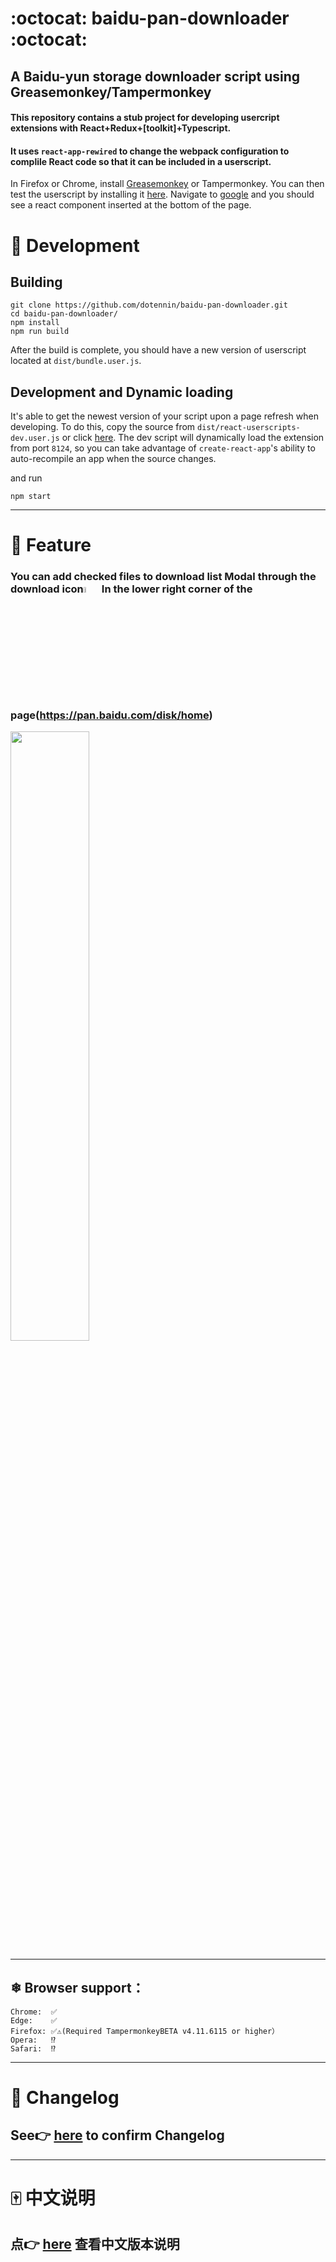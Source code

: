 # :octocat: baidu-pan-downloader :octocat:

## A Baidu-yun storage downloader script using Greasemonkey/Tampermonkey
#### This repository contains a stub project for developing usercript extensions with React+Redux+[toolkit]+Typescript.
#### It uses `react-app-rewired` to change the webpack configuration to complile React code so that it can be included in a userscript.
In Firefox or Chrome, install [Greasemonkey](https://addons.mozilla.org/en-CA/firefox/addon/greasemonkey/) or Tampermonkey.
You can then test the userscript by installing it [here](https://github.com/siefkenj/react-userscripts/raw/master/dist/react-userscripts.user.js).
Navigate to [google](https://www.google.com) and you should see a react component inserted at the bottom of the page.

# 🎅 Development
## Building
```shell script
git clone https://github.com/dotennin/baidu-pan-downloader.git
cd baidu-pan-downloader/
npm install
npm run build
```
After the build is complete, you should have a new version of userscript located at `dist/bundle.user.js`. 

## Development and Dynamic loading
It's able to get the newest version of your script upon a page refresh when developing.
To do this, copy the source from `dist/react-userscripts-dev.user.js` or click [here](https://github.com/dotennin/baidu-pan-downloader/blob/master/dist/react-userscripts-dev.user.js).
The dev script will dynamically load the extension from port `8124`, so you can take advantage of
`create-react-app`'s ability to auto-recompile an app when the source changes.

and run
```shell script
npm start
```
-----------------------------------
# 🎁 Feature 
### You can add checked files to download list Modal through the download icon<img src="https://greasyfork.org/system/screenshots/screenshots/000/021/778/thumb/%E3%83%80%E3%82%A6%E3%83%B3%E3%83%AD%E3%83%BC%E3%83%89.png?1592725597" width="5%"> In the lower right corner of the page(https://pan.baidu.com/disk/home)
<img src="https://greasyfork.org/system/screenshots/screenshots/000/021/779/original/%E3%83%80%E3%82%A6%E3%83%B3%E3%83%AD%E3%83%BC%E3%83%89_%281%29.png?1592725597" width="50%">

-----------------------------------
## ❄ Browser support：
```
Chrome:  ✅
Edge:    ✅
Firefox: ✅⚠(Required TampermonkeyBETA v4.11.6115 or higher）
Opera:   ⁉
Safari:  ⁉
```
-----------------------------------
# 📑 Changelog
See👉 [here](https://dotennin.github.io/baidu-pan-downloader/CHANGELOG) to confirm Changelog
------------------------------------------
-----------------------------------
# 🀄 中文说明
点👉 [here](https://dotennin.github.io/baidu-pan-downloader/README.zh_cn) 查看中文版本说明
------------------------------------------
